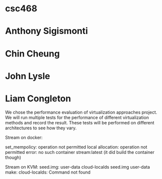 # csc468
# Anthony Sigismonti
# Chin Cheung
# John Lysle
# Liam Congleton

We chose the performance evaluation of virtualization approaches project. We will run multiple tests for the performance of different virtualization methods and record the result. These tests will be performed on different architectures to see how they vary.



Stream on docker:

set_mempolicy: operation not permitted
local allocation: operation not permitted
error: no such container stream:latest
(it did build the container though)

Stream on KVM:
seed.img: user-data
    cloud-localds seed.img user-data
make: cloud-localds: Command not found
